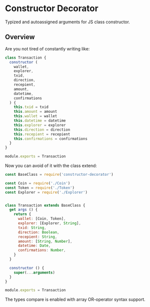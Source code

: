 # Constructor Decorator

Typized and autoassigned arguments for JS class constructor.

## Overview

Are you not tired of constantly writing like:

```js
class Transaction {
  constructor (
    wallet,
    explorer,
    txid,
    direction,
    recepient,
    amount,
    datetime,
    confirmations
  ) {
    this.txid = txid
    this.amount = amount
    this.wallet = wallet
    this.datetime = datetime
    this.explorer = explorer
    this.direction = direction
    this.recepient = recepient
    this.confirmations = confirmations
  }
}

module.exports = Transaction
```

Now you can avoid of it with the class extend:

```js
const BaseClass = require('constructor-decorator')

const Coin = require('./Coin')
const Token = require('./Token')
const Explorer = require('./Explorer')


class Transaction extends BaseClass {
  get args () {
    return {
      wallet: [Coin, Token],
      explorer: [Explorer, String],
      txid: String,
      direction: Boolean,
      recepient: String,
      amount: [String, Number],
      datetime: Date,
      confirmations: Number,
    }
  }

  constructor () {
    super(...arguments)
  }
}

module.exports = Transaction
```

The types compare is enabled with array OR-operator syntax support.